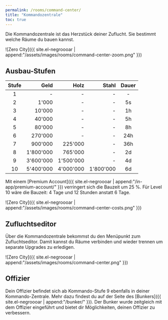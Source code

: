 ```yaml
---
permalink: /rooms/command-center/
title: "Kommandozentrale"
toc: true
---
```


Die Kommandozentrale ist das Herzstück deiner Zuflucht. Sie bestimmt welche Räume du bauen kannst.

![Zero City]({{ site.el-negroooar | append:"/assets/images/rooms/command-center-zoom.png" }})

## Ausbau-Stufen

| Stufe |      Geld |      Holz |     Stahl | Dauer |
|:-----:| ---------:| ---------:| ---------:|:-----:|
|   1   |         - |         - |         - |   -   |
|   2   |     1'000 |         - |         - |  5s   |
|   3   |    10'000 |         - |         - |  1h   |
|   4   |    40'000 |         - |         - |  5h   |
|   5   |    80'000 |         - |         - |  8h   |
|   6   |   270'000 |         - |         - |  24h  |
|   7   |   900'000 |   225'000 |         - |  36h  |
|   8   | 1'800'000 |   765'000 |         - |  2d   |
|   9   | 3'600'000 | 1'500'000 |         - |  4d   |
|  10   | 5'400'000 | 4'000'000 | 1'800'000 |  6d   |

Mit einem [Premium Account]({{ site.el-negroooar | append:"/in-app/premium-account/" }}) verringert sich die Bauzeit um 25 %.
Für Level 10 wäre die Bauzeit: 4 Tage und 12 Stunden anstatt 6 Tage.

![Zero City]({{ site.el-negroooar | append:"/assets/images/rooms/command-center-costs.png" }})

## Zufluchtseditor

Über die Kommandozentrale bekommst du den Menüpunkt zum Zufluchtseditor. Damit kannst du Räume verbinden und wieder trennen um separate Upgrades zu erledigen.

![Zero City]({{ site.el-negroooar | append:"/assets/images/rooms/command-center.png" }})

## Offizier

Dein Offizier befindet sich ab Kommando-Stufe 9 ebenfalls in deiner Kommando-Zentrale.
Mehr dazu findest du auf der Seite des [Bunkers]({{ site.el-negroooar | append:"/bunker/" }}). Der Bunker wurde zeitgleich mit dem Offizier eingeführt und bietet dir Möglichkeiten, deinen Offizier zu verbessern.